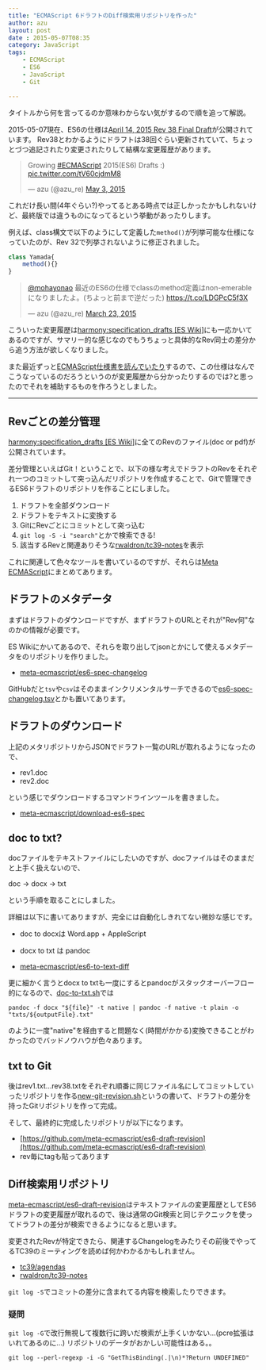 ```yaml
---
title: "ECMAScript 6ドラフトのDiff検索用リポジトリを作った"
author: azu
layout: post
date : 2015-05-07T08:35
category: JavaScript
tags:
    - ECMAScript
    - ES6
    - JavaScript
    - Git

---
```


タイトルから何を言ってるのか意味わからない気がするので順を追って解説。

2015-05-07現在、ES6の仕様は[April 14, 2015 Rev 38 Final Draft](http://wiki.ecmascript.org/doku.php?id=harmony:specification_drafts#april_14_2015_rev_38_final_draft "April 14, 2015 Rev 38 Final Draft")が公開されています。
Rev38とわかるようにドラフトは38回ぐらい更新されていて、ちょっとづつ追記されたり変更されたりして結構な変更履歴があります。

<blockquote class="twitter-tweet" lang="en"><p lang="en" dir="ltr">Growing <a href="https://twitter.com/hashtag/ECMAScript?src=hash">#ECMAScript</a> 2015(ES6) Drafts :) <a href="http://t.co/tV60cjdmM8">pic.twitter.com/tV60cjdmM8</a></p>&mdash; azu (@azu_re) <a href="https://twitter.com/azu_re/status/594876861697503233">May 3, 2015</a></blockquote> <script async src="//platform.twitter.com/widgets.js" charset="utf-8"></script>

これだけ長い間(4年ぐらい?)やってるとある時点では正しかったかもしれないけど、最終版では違うものになってるという挙動があったりします。

例えば、class構文で以下のようにして定義した`method()`が列挙可能な仕様になっていたのが、Rev 32で列挙されないように修正されました。


```js
class Yamada{
	method(){}
} 
```

<blockquote class="twitter-tweet" lang="en"><p lang="ja" dir="ltr"><a href="https://twitter.com/mohayonao">@mohayonao</a> 最近のES6の仕様でclassのmethod定義はnon-emerableになりましたよ。(ちよっと前まで逆だった)&#10;<a href="https://t.co/LDGPcC5f3X">https://t.co/LDGPcC5f3X</a></p>&mdash; azu (@azu_re) <a href="https://twitter.com/azu_re/status/579876495490854912">March 23, 2015</a></blockquote> <script async src="//platform.twitter.com/widgets.js" charset="utf-8"></script>

こういった変更履歴は[harmony:specification_drafts [ES Wiki]](http://wiki.ecmascript.org/doku.php?id=harmony:specification_drafts "harmony:specification_drafts [ES Wiki]")にも一応かいてあるのですが、サマリー的な感じなのでもうちょっと具体的なRev同士の差分から追う方法が欲しくなりました。

また最近ずっと[ECMAScript仕様書を読んでいたり](https://github.com/azu/azu/issues/47 "ECMAScript仕様書を読む · Issue #47 · azu/azu")するので、この仕様はなんでこうなっているのだろうというのが変更履歴から分かったりするのでは?と思ったのでそれを補助するものを作ろうとしました。


----

## Revごとの差分管理

[harmony:specification_drafts [ES Wiki]](http://wiki.ecmascript.org/doku.php?id=harmony:specification_drafts "harmony:specification_drafts [ES Wiki]")に全てのRevのファイル(doc or pdf)が公開されています。

差分管理といえばGit！ということで、以下の様な考えでドラフトのRevをそれぞれ一つのコミットして突っ込んだリポジトリを作成することで、Gitで管理できるES6ドラフトのリポジトリを作ることにしました。

1. ドラフトを全部ダウンロード
2. ドラフトをテキストに変換する
3. GitにRevごとにコミットとして突っ込む
4. `git log -S -i "search"`とかで検索できる!
5. 該当するRevと関連ありそうな[rwaldron/tc39-notes](https://github.com/rwaldron/tc39-notes "rwaldron/tc39-notes")を表示

これに関連して色々なツールを書いているのですが、それらは[Meta ECMAScript](https://github.com/meta-ecmascript "Meta ECMAScript")にまとめてあります。

## ドラフトのメタデータ

まずはドラフトのダウンロードですが、まずドラフトのURLとそれが"Rev何"なのかの情報が必要です。

ES Wikiにかいてあるので、それらを取り出してjsonとかにして使えるメタデータをのリポジトリを作りました。

- [meta-ecmascript/es6-spec-changelog](https://github.com/meta-ecmascript/es6-spec-changelog "meta-ecmascript/es6-spec-changelog")

GitHubだと`tsv`や`csv`はそのままインクリメンタルサーチできるので[es6-spec-changelog.tsv](https://github.com/meta-ecmascript/es6-spec-changelog/blob/master/es6-spec-changelog.tsv "es6-spec-changelog/es6-spec-changelog.tsv at master · meta-ecmascript/es6-spec-changelog")とかも置いてあります。

## ドラフトのダウンロード

上記のメタリポジトリからJSONでドラフト一覧のURLが取れるようになったので、

- rev1.doc
- rev2.doc

という感じでダウンロードするコマンドラインツールを書きました。

- [meta-ecmascript/download-es6-spec](https://github.com/meta-ecmascript/download-es6-spec "meta-ecmascript/download-es6-spec")

## doc to txt?

docファイルをテキストファイルにしたいのですが、docファイルはそのままだと上手く扱えないので、

doc -> docx -> txt

という手順を取ることにしました。

詳細は以下に書いてありますが、完全には自動化しきれてない微妙な感じです。

- doc to docxは Word.app + AppleScript
- docx to txt は pandoc

- [meta-ecmascript/es6-to-text-diff](https://github.com/meta-ecmascript/es6-to-text-diff "meta-ecmascript/es6-to-text-diff")

更に細かく言うとdocx to txtも一度にするとpandocがスタックオーバーフロー的になるので、[doc-to-txt.sh](https://github.com/meta-ecmascript/es6-to-text-diff/blob/master/doc-to-txt.sh "doc-to-txt.sh")では

```
pandoc -f docx "${file}" -t native | pandoc -f native -t plain -o "txts/${outputFile}.txt"
```

のように一度"native"を経由すると問題なく(時間がかかる)変換できることがわかったのでバッドノウハウが色々あります。

## txt to Git

後はrev1.txt...rev38.txtをそれぞれ順番に同じファイル名にしてコミットしていったリポジトリを作る[new-git-revision.sh](https://github.com/meta-ecmascript/es6-to-text-diff/blob/master/new-git-revision.sh)というの書いて、ドラフトの差分を持ったGitリポジトリを作って完成。

そして、最終的に完成したリポジトリが以下になります。

- [https://github.com/meta-ecmascript/es6-draft-revision](https://github.com/meta-ecmascript/es6-draft-revision)
- rev毎にtagも貼ってあります

## Diff検索用リポジトリ

[meta-ecmascript/es6-draft-revision](https://github.com/meta-ecmascript/es6-draft-revision)はテキストファイルの変更履歴としてES6ドラフトの変更履歴が取れるので、後は通常のGit検索と同じテクニックを使ってドラフトの差分が検索できるようになると思います。

変更されたRevが特定できたら、関連するChangelogをみたりその前後でやってるTC39のミーティングを読めば何かわかるかもしれません。

- [tc39/agendas](https://github.com/tc39/agendas "tc39/agendas")
- [rwaldron/tc39-notes](https://github.com/rwaldron/tc39-notes/ "rwaldron/tc39-notes")


`git log -S`でコミットの差分に含まれてる内容を検索したりできます。


### 疑問

`git log -G`で改行無視して複数行に跨いだ検索が上手くいかない…(pcre拡張はいれてあるのに…) リポジトリのデータがおかしい可能性はある。。

```
git log --perl-regexp -i -G "GetThisBinding(.|\n)*?Return UNDEFINED"
```